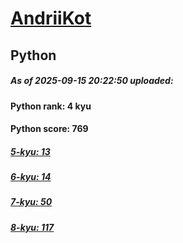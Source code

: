 # [AndriiKot](https://www.codewars.com/users/AndriiKot) 
## Python

##### As of 2025-09-15 20:22:50 uploaded:

#### Python rank: 4 kyu

#### Python score: 769

##### [5-kyu: 13](https://github.com/AndriiKot/Python__CodeWars/tree/main/kyu-5)

##### [6-kyu: 14](https://github.com/AndriiKot/Python__CodeWars/tree/main/kyu-6)

##### [7-kyu: 50](https://github.com/AndriiKot/Python__CodeWars/tree/main/kyu-7)

##### [8-kyu: 117](https://github.com/AndriiKot/Python__CodeWars/tree/main/kyu-8)


